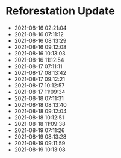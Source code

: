 # Reforestation Update
- 2021-08-16 02:21:04
- 2021-08-16 07:11:12
- 2021-08-16 08:13:29
- 2021-08-16 09:12:08
- 2021-08-16 10:13:03
- 2021-08-16 11:12:54
- 2021-08-17 07:11:11
- 2021-08-17 08:13:42
- 2021-08-17 09:12:21
- 2021-08-17 10:12:57
- 2021-08-17 11:09:34
- 2021-08-18 07:11:31
- 2021-08-18 08:13:40
- 2021-08-18 09:12:04
- 2021-08-18 10:12:51
- 2021-08-18 11:09:38
- 2021-08-19 07:11:26
- 2021-08-19 08:13:28
- 2021-08-19 09:11:59
- 2021-08-19 10:13:08
